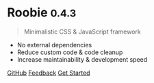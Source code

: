 # Roobie <small>0.4.3</small>

> Minimalistic CSS & JavaScript framework

- No external dependencies
- Reduce custom code & code cleanup
- Increase maintainability & development speed

[GitHub](https://github.com/kgrewee/roobie)
[Feedback](https://github.com/kgrewee/roobie/issues)
[Get Started](README)
